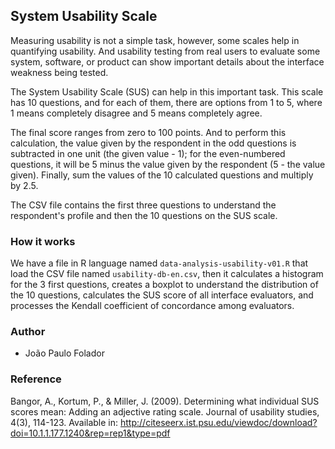 ## System Usability Scale

Measuring usability is not a simple task, however, some scales help in quantifying usability. And usability testing from real users to evaluate some system, software, or product can show important details about the interface weakness being tested.

The System Usability Scale (SUS) can help in this important task. This scale has 10 questions, and for each of them, there are options from 1 to 5, where 1 means completely disagree and 5 means completely agree.

The final score ranges from zero to 100 points. And to perform this calculation, the value given by the respondent in the odd questions is subtracted in one unit (the given value - 1); for the even-numbered questions, it will be 5 minus the value given by the respondent (5 - the value given). Finally, sum the values of the 10 calculated questions and multiply by 2.5.

The CSV file contains the first three questions to understand the respondent's profile and then the 10 questions on the SUS scale.

### How it works
We have a file in R language named `data-analysis-usability-v01.R` that load the CSV file named `usability-db-en.csv`, then it calculates a histogram for the 3 first questions, creates a boxplot to understand the distribution of the 10 questions, calculates the SUS score of all interface evaluators, and processes the Kendall coefficient of concordance among evaluators.

### Author
- João Paulo Folador

### Reference
Bangor, A., Kortum, P., & Miller, J. (2009). Determining what individual SUS scores mean: Adding an adjective rating scale. Journal of usability studies, 4(3), 114-123.
Available in: http://citeseerx.ist.psu.edu/viewdoc/download?doi=10.1.1.177.1240&rep=rep1&type=pdf

